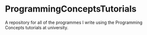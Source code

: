 # ProgrammingConceptsTutorials
A repository for all of the programmes I write using the Programming Concepts tutorials at university. 
